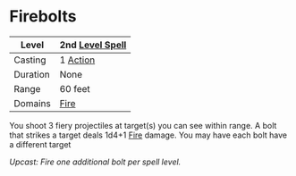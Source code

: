 ---
---

# Firebolts

|Level|2nd [Level Spell](../../../Spell%20Level.md)|
|-----|---------------|
|Casting|1 [Action](../../../../Game%20Procedures/Action.md)|
|Duration|None|
|Range|60 feet|
|Domains|[Fire](../../../Spell%20Domains/Fire.md)|

You shoot 3 fiery projectiles at target(s) you can see within range. A bolt that strikes a target deals 1d4+1 [Fire](../../../../Damage%20Types/Fire.md) damage. You may have each bolt have a different target

*Upcast: Fire one additional bolt per spell level.*

